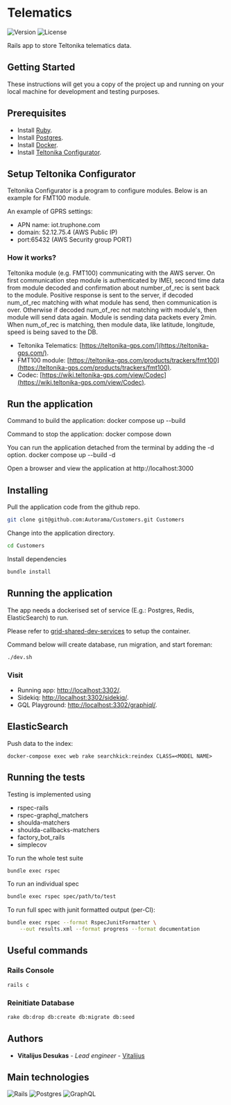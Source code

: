 # Telematics

![Version](https://img.shields.io/badge/dynamic/json?color=blue&label=version&prefix=v&query=%24.version&url=https%3A%2F%2Fe49ee07a33e40aab8c7c4b39816a12eb6734f2f0%40raw.githubusercontent.com%2FAutorama%2Fcustomers%2Fdevelop%2Fpackage.json)
![License](https://img.shields.io/badge/dynamic/json?color=888&label=license&query=%24.license&url=https%3A%2F%2Fe49ee07a33e40aab8c7c4b39816a12eb6734f2f0%40raw.githubusercontent.com%2FAutorama%2Fcustomers%2Fdevelop%2Fpackage.json)

Rails app to store Teltonika telematics data.

## Getting Started

These instructions will get you a copy of the project up and running on your local machine for development and testing purposes.

## Prerequisites

- Install [Ruby](https://www.ruby-lang.org/en/downloads/).
- Install [Postgres](https://www.postgresql.org/).
- Install [Docker](https://www.docker.com/).
- Install [Teltonika Configurator](https://wiki.teltonika-gps.com/view/Teltonika_Configurator_versions).

## Setup Teltonika Configurator

Teltonika Configurator is a program to configure modules. Below is an example for FMT100 module.

An example of GPRS settings:
- APN name: iot.truphone.com
- domain: 52.12.75.4 (AWS Public IP)
- port:65432 (AWS Security group PORT)

### How it works?

Teltonika module (e.g. FMT100) communicating with the AWS server. On first communication step module is authenticated by IMEI,
second time data from module decoded and confirmation about number_of_rec is sent back to the module.
Positive response is sent to the server, if decoded num_of_rec matching with what
module has send, then communication is over. Otherwise if decoded num_of_rec not matching with module's, then module will send data again. Module is sending data packets every 2min. When num_of_rec is matching, then module data, like latitude, longitude, speed is being saved to the DB.

- Teltonika Telematics: [https://teltonika-gps.com/](https://teltonika-gps.com/).
- FMT100 module: [https://teltonika-gps.com/products/trackers/fmt100](https://teltonika-gps.com/products/trackers/fmt100).
- Codec: [https://wiki.teltonika-gps.com/view/Codec](https://wiki.teltonika-gps.com/view/Codec).

## Run the application

Command to build the application:
docker compose up --build

Command to stop the application:
docker compose down

You can run the application detached from the terminal by adding the -d option.
docker compose up --build -d

Open a browser and view the application at http://localhost:3000
## Installing

Pull the application code from the github repo.

```sh
git clone git@github.com:Autorama/Customers.git Customers
```

Change into the application directory.

```sh
cd Customers
```

Install dependencies

```sh
bundle install
```

## Running the application

The app needs a dockerised set of service (E.g.: Postgres, Redis, ElasticSearch)
to run.

Please refer to
[grid-shared-dev-services](https://github.com/Autorama/grid-shared-dev-services)
to setup the container.

Command below will create database, run migration, and start foreman:

```sh
./dev.sh
```

### Visit

- Running app: [http://localhost:3302/](http://localhost:3302/).
- Sidekiq: [http://localhost:3302/sidekiq/](http://localhost:3302/sidekiq).
- GQL Playground:
  [http://localhost:3302/graphiql/](http://localhost:3302/graphiql).

## ElasticSearch

Push data to the index:

```
docker-compose exec web rake searchkick:reindex CLASS=<MODEL NAME>
```

## Running the tests

Testing is implemented using

- rspec-rails
- rspec-graphql_matchers
- shoulda-matchers
- shoulda-callbacks-matchers
- factory_bot_rails
- simplecov

To run the whole test suite

```sh
bundle exec rspec
```

To run an individual spec

```sh
bundle exec rspec spec/path/to/test
```

To run full spec with junit formatted output (per-CI):

```sh
bundle exec rspec --format RspecJunitFormatter \
    --out results.xml --format progress --format documentation
```

## Useful commands

### Rails Console

```sh
rails c
```

### Reinitiate Database

```sh
rake db:drop db:create db:migrate db:seed
```

## Authors

- **Vitalijus Desukas** - _Lead engineer_ -
  [Vitalijus](https://github.com/Vitalijus)

## Main technologies

<img alt="Rails" src="https://img.shields.io/badge/rails-%23CC0000.svg?style=for-the-badge&logo=ruby-on-rails&logoColor=white"/> <img alt="Postgres" src ="https://img.shields.io/badge/postgres-%23316192.svg?style=for-the-badge&logo=postgresql&logoColor=white"/> <img alt="GraphQL" src="https://img.shields.io/badge/-GraphQL-E10098?style=for-the-badge&logo=graphql&logoColor=white"/>
